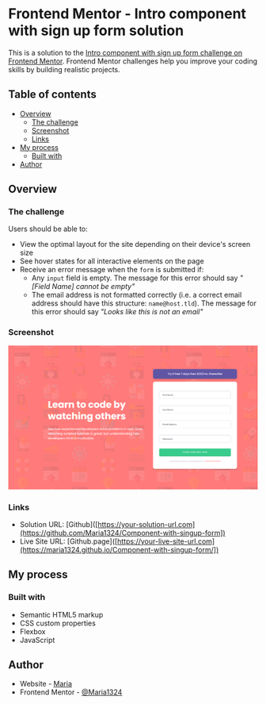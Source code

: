 # Frontend Mentor - Intro component with sign up form solution

This is a solution to the [Intro component with sign up form challenge on Frontend Mentor](https://www.frontendmentor.io/challenges/intro-component-with-signup-form-5cf91bd49edda32581d28fd1). Frontend Mentor challenges help you improve your coding skills by building realistic projects. 

## Table of contents

- [Overview](#overview)
  - [The challenge](#the-challenge)
  - [Screenshot](#screenshot)
  - [Links](#links)
- [My process](#my-process)
  - [Built with](#built-with)
- [Author](#author)

## Overview

### The challenge

Users should be able to:

- View the optimal layout for the site depending on their device's screen size
- See hover states for all interactive elements on the page
- Receive an error message when the `form` is submitted if:
  - Any `input` field is empty. The message for this error should say *"[Field Name] cannot be empty"*
  - The email address is not formatted correctly (i.e. a correct email address should have this structure: `name@host.tld`). The message for this error should say *"Looks like this is not an email"*

### Screenshot

![](./images/Screenshot_2.png)


### Links

- Solution URL: [Github]([https://your-solution-url.com](https://github.com/Maria1324/Component-with-singup-form])
- Live Site URL: [Github.page]([https://your-live-site-url.com](https://maria1324.github.io/Component-with-singup-form/])

## My process

### Built with

- Semantic HTML5 markup
- CSS custom properties
- Flexbox
- JavaScript


## Author

- Website - <a href="https://github.com/Maria1324">Maria</a>
- Frontend Mentor - <a href="https://www.frontendmentor.io/profile/Maria1324">@Maria1324</a>





